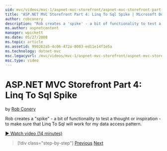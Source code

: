 ```yaml
---
uid: mvc/videos/mvc-1/aspnet-mvc-storefront/aspnet-mvc-storefront-part-4-linq-to-sql-spike
title: "ASP.NET MVC Storefront Part 4: Linq To Sql Spike | Microsoft Docs"
author: robconery
description: "Rob creates a 'spike' - a bit of functionality to test a thought or inspiration - to make sure that Linq To Sql will work for my data access pattern."
ms.author: aspnetcontent
manager: wpickett
ms.date: 05/27/2008
ms.topic: article
ms.assetid: 990262a5-4c06-472a-8083-ed11e14f1e5a
ms.technology: dotnet-mvc
msc.legacyurl: /mvc/videos/mvc-1/aspnet-mvc-storefront/aspnet-mvc-storefront-part-4-linq-to-sql-spike
msc.type: video
---
```

ASP.NET MVC Storefront Part 4: Linq To Sql Spike
====================
by [Rob Conery](https://github.com/robconery)

Rob creates a "spike" - a bit of functionality to test a thought or inspiration - to make sure that Linq To Sql will work for my data access pattern.

[&#9654; Watch video (14 minutes)](https://channel9.msdn.com/Blogs/ASP-NET-Site-Videos/aspnet-mvc-storefront-part-4-linq-to-sql-spike)

> [!div class="step-by-step"]
> [Previous](aspnet-mvc-storefront-part-3-pipes-and-filters.md)
> [Next](aspnet-mvc-storefront-part-5-globalization.md)
